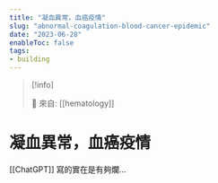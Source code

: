 ```yaml
---
title: "凝血異常，血癌疫情"
slug: "abnormal-coagulation-blood-cancer-epidemic"
date: "2023-06-28"
enableToc: false
tags:
- building
---
```


> [!info]
>
> 🌱 來自: [[hematology]]

# 凝血異常，血癌疫情

[[ChatGPT]] 寫的實在是有夠爛…
